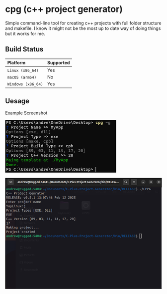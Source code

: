 # cpg (c++ project generator)
Simple command-line tool for creating c++ projects with full folder structure and makefile. I know it might not be the most up to date way of doing things but it works for me.

## Build Status
| Platform           | Supported |
| :----------------- | :-------- |
| `Linux (x86_64)`   | Yes       |
| `macOS (arm64)`    | No        |
| `Windows (x86_64)` | Yes       |

## Uesage
Example Screenshot

![Screenshot](assets/screenshotWindows.png)

![Screenshot](assets/screenshotLinux.png)

